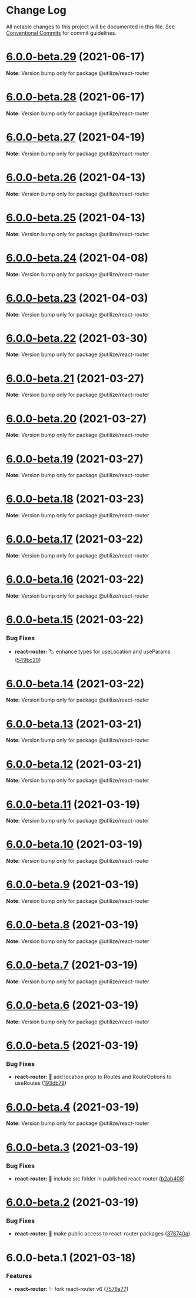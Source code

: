 # Change Log

All notable changes to this project will be documented in this file.
See [Conventional Commits](https://conventionalcommits.org) for commit guidelines.

# [6.0.0-beta.29](https://github.com/MatejBransky/utilize/compare/@utilize/react-router@6.0.0-beta.28...@utilize/react-router@6.0.0-beta.29) (2021-06-17)

**Note:** Version bump only for package @utilize/react-router

# [6.0.0-beta.28](https://github.com/MatejBransky/utilize/compare/@utilize/react-router@6.0.0-beta.27...@utilize/react-router@6.0.0-beta.28) (2021-06-17)

**Note:** Version bump only for package @utilize/react-router

# [6.0.0-beta.27](https://github.com/MatejBransky/utilize/compare/@utilize/react-router@6.0.0-beta.26...@utilize/react-router@6.0.0-beta.27) (2021-04-19)

**Note:** Version bump only for package @utilize/react-router

# [6.0.0-beta.26](https://github.com/MatejBransky/utilize/compare/@utilize/react-router@6.0.0-beta.25...@utilize/react-router@6.0.0-beta.26) (2021-04-13)

**Note:** Version bump only for package @utilize/react-router

# [6.0.0-beta.25](https://github.com/MatejBransky/utilize/compare/@utilize/react-router@6.0.0-beta.24...@utilize/react-router@6.0.0-beta.25) (2021-04-13)

**Note:** Version bump only for package @utilize/react-router

# [6.0.0-beta.24](https://github.com/MatejBransky/utilize/compare/@utilize/react-router@6.0.0-beta.23...@utilize/react-router@6.0.0-beta.24) (2021-04-08)

**Note:** Version bump only for package @utilize/react-router

# [6.0.0-beta.23](https://github.com/MatejBransky/utilize/compare/@utilize/react-router@6.0.0-beta.22...@utilize/react-router@6.0.0-beta.23) (2021-04-03)

**Note:** Version bump only for package @utilize/react-router

# [6.0.0-beta.22](https://github.com/MatejBransky/utilize/compare/@utilize/react-router@6.0.0-beta.21...@utilize/react-router@6.0.0-beta.22) (2021-03-30)

**Note:** Version bump only for package @utilize/react-router

# [6.0.0-beta.21](https://github.com/MatejBransky/utilize/compare/@utilize/react-router@6.0.0-beta.20...@utilize/react-router@6.0.0-beta.21) (2021-03-27)

**Note:** Version bump only for package @utilize/react-router

# [6.0.0-beta.20](https://github.com/MatejBransky/utilize/compare/@utilize/react-router@6.0.0-beta.19...@utilize/react-router@6.0.0-beta.20) (2021-03-27)

**Note:** Version bump only for package @utilize/react-router

# [6.0.0-beta.19](https://github.com/MatejBransky/utilize/compare/@utilize/react-router@6.0.0-beta.18...@utilize/react-router@6.0.0-beta.19) (2021-03-27)

**Note:** Version bump only for package @utilize/react-router

# [6.0.0-beta.18](https://github.com/MatejBransky/utilize/compare/@utilize/react-router@6.0.0-beta.17...@utilize/react-router@6.0.0-beta.18) (2021-03-23)

**Note:** Version bump only for package @utilize/react-router

# [6.0.0-beta.17](https://github.com/MatejBransky/utilize/compare/@utilize/react-router@6.0.0-beta.16...@utilize/react-router@6.0.0-beta.17) (2021-03-22)

**Note:** Version bump only for package @utilize/react-router

# [6.0.0-beta.16](https://github.com/MatejBransky/utilize/compare/@utilize/react-router@6.0.0-beta.15...@utilize/react-router@6.0.0-beta.16) (2021-03-22)

**Note:** Version bump only for package @utilize/react-router

# [6.0.0-beta.15](https://github.com/MatejBransky/utilize/compare/@utilize/react-router@6.0.0-beta.14...@utilize/react-router@6.0.0-beta.15) (2021-03-22)

### Bug Fixes

- **react-router:** :label: enhance types for useLocation and useParams ([549bc20](https://github.com/MatejBransky/utilize/commit/549bc20559fda8e6eac5b34eef00ed95de09cfe2))

# [6.0.0-beta.14](https://github.com/MatejBransky/utilize/compare/@utilize/react-router@6.0.0-beta.13...@utilize/react-router@6.0.0-beta.14) (2021-03-22)

**Note:** Version bump only for package @utilize/react-router

# [6.0.0-beta.13](https://github.com/MatejBransky/utilize/compare/@utilize/react-router@6.0.0-beta.12...@utilize/react-router@6.0.0-beta.13) (2021-03-21)

**Note:** Version bump only for package @utilize/react-router

# [6.0.0-beta.12](https://github.com/MatejBransky/utilize/compare/@utilize/react-router@6.0.0-beta.11...@utilize/react-router@6.0.0-beta.12) (2021-03-21)

**Note:** Version bump only for package @utilize/react-router

# [6.0.0-beta.11](https://github.com/MatejBransky/utilize/compare/@utilize/react-router@6.0.0-beta.10...@utilize/react-router@6.0.0-beta.11) (2021-03-19)

**Note:** Version bump only for package @utilize/react-router

# [6.0.0-beta.10](https://github.com/MatejBransky/utilize/compare/@utilize/react-router@6.0.0-beta.9...@utilize/react-router@6.0.0-beta.10) (2021-03-19)

**Note:** Version bump only for package @utilize/react-router

# [6.0.0-beta.9](https://github.com/MatejBransky/utilize/compare/@utilize/react-router@6.0.0-beta.8...@utilize/react-router@6.0.0-beta.9) (2021-03-19)

**Note:** Version bump only for package @utilize/react-router

# [6.0.0-beta.8](https://github.com/MatejBransky/utilize/compare/@utilize/react-router@6.0.0-beta.7...@utilize/react-router@6.0.0-beta.8) (2021-03-19)

**Note:** Version bump only for package @utilize/react-router

# [6.0.0-beta.7](https://github.com/MatejBransky/utilize/compare/@utilize/react-router@6.0.0-beta.6...@utilize/react-router@6.0.0-beta.7) (2021-03-19)

**Note:** Version bump only for package @utilize/react-router

# [6.0.0-beta.6](https://github.com/MatejBransky/utilize/compare/@utilize/react-router@6.0.0-beta.5...@utilize/react-router@6.0.0-beta.6) (2021-03-19)

**Note:** Version bump only for package @utilize/react-router

# [6.0.0-beta.5](https://github.com/MatejBransky/utilize/compare/@utilize/react-router@6.0.0-beta.4...@utilize/react-router@6.0.0-beta.5) (2021-03-19)

### Bug Fixes

- **react-router:** :bug: add location prop to Routes and RouteOptions to useRoutes ([193db79](https://github.com/MatejBransky/utilize/commit/193db79c2826c36d8cac3e099f7062cd9ebcff5c))

# [6.0.0-beta.4](https://github.com/MatejBransky/utilize/compare/@utilize/react-router@6.0.0-beta.3...@utilize/react-router@6.0.0-beta.4) (2021-03-19)

**Note:** Version bump only for package @utilize/react-router

# [6.0.0-beta.3](https://github.com/MatejBransky/utilize/compare/@utilize/react-router@6.0.0-beta.2...@utilize/react-router@6.0.0-beta.3) (2021-03-19)

### Bug Fixes

- **react-router:** :bug: include src folder in published react-router ([b2ab408](https://github.com/MatejBransky/utilize/commit/b2ab4089ff1dbbc7623df9c2661419aa80960610))

# [6.0.0-beta.2](https://github.com/MatejBransky/utilize/compare/@utilize/react-router@6.0.0-beta.1...@utilize/react-router@6.0.0-beta.2) (2021-03-19)

### Bug Fixes

- **react-router:** :green_heart: make public access to react-router packages ([378740a](https://github.com/MatejBransky/utilize/commit/378740af7ba9794d5979569fb1f4ccaeca3d9667))

# 6.0.0-beta.1 (2021-03-18)

### Features

- **react-router:** :sparkles: fork react-router v6 ([7578a77](https://github.com/MatejBransky/utilize/commit/7578a773123129a007101bf061e96da2c2b16c13))
